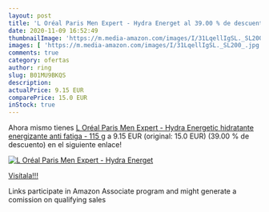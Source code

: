 ```yaml
---
layout: post
title: 'L Oréal Paris Men Expert - Hydra Energet al 39.00 % de descuento'
date: 2020-11-09 16:52:49
thumbnailImage: 'https://m.media-amazon.com/images/I/31LqellIgSL._SL200_.jpg'
images: [ 'https://m.media-amazon.com/images/I/31LqellIgSL._SL200_.jpg' ]
comments: true
category: ofertas
author: ring
slug: B01MU9BKQS
description:
actualPrice: 9.15 EUR
comparePrice: 15.0 EUR
inStock: true
---
```


Ahora mismo tienes [L Oréal Paris Men Expert - Hydra Energetic hidratante  energizante  anti fatiga - 115 g](https://www.amazon.es/dp/B01MU9BKQS/?tag=tolees-21) a 9.15 EUR (original: 15.0 EUR) (39.00 %  de descuento) en el siguiente enlace!

[![L Oréal Paris Men Expert - Hydra Energet](https://m.media-amazon.com/images/I/31LqellIgSL._SL200_.jpg)](https://www.amazon.es/dp/B01MU9BKQS/?tag=tolees-21)

[Visítala!!!](https://www.amazon.es/dp/B01MU9BKQS/?tag=tolees-21)

Links participate in Amazon Associate program and might generate a comission on qualifying sales
